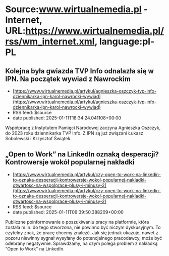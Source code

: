 # Source:www.wirtualnemedia.pl - Internet, URL:https://www.wirtualnemedia.pl/rss/wm_internet.xml, language:pl-PL

## Kolejna była gwiazda TVP Info odnalazła się w IPN. Na początek wywiad z Nawrockim
 - [https://www.wirtualnemedia.pl/artykul/agnieszka-oszczyk-tvp-info-dziennikarka-ipn-karol-nawrocki-wywiad](https://www.wirtualnemedia.pl/artykul/agnieszka-oszczyk-tvp-info-dziennikarka-ipn-karol-nawrocki-wywiad)
 - RSS feed: $source
 - date published: 2025-01-11T18:34:24.041108+00:00

Współpracę z Instytutem Pamięci Narodowej zaczyna Agnieszka Oszczyk, do 2023 roku dziennikarka TVP Info. Z IPN są już związani Łukasz Sobolewski i Krzysztof Świątek.

## „Open to Work” na LinkedIn oznaką desperacji? Kontrowersje wokół popularnej nakładki
 - [https://www.wirtualnemedia.pl/artykul/czy-open-to-work-na-linkedin-to-oznaka-desperacji-kontrowersje-wokol-popularnej-nakladki-otwartosc-na-wspolprace-plusy-i-minusy-2](https://www.wirtualnemedia.pl/artykul/czy-open-to-work-na-linkedin-to-oznaka-desperacji-kontrowersje-wokol-popularnej-nakladki-otwartosc-na-wspolprace-plusy-i-minusy-2)
 - RSS feed: $source
 - date published: 2025-01-11T06:39:50.388209+00:00

Publiczne poinformowanie o poszukiwaniu pracy na platformie, która została m.in. do tego stworzona, nie powinno być niczym dyskusyjnym. To czytelny znak, że pracę chcemy znaleźć. Jak się jednak okazuje, nawet z pozoru niewinny sygnał wysyłany do potencjalnego pracodawcy, może być odebrany negatywnie. Sprawdzamy, na czym polega problem z nakładką “Open to Work" na LinkedIn.

